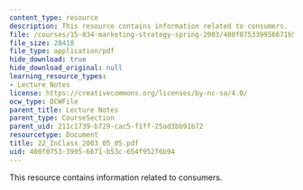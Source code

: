 ```yaml
---
content_type: resource
description: This resource contains information related to consumers.
file: /courses/15-834-marketing-strategy-spring-2003/400f075339956671b53c654f952f6b94_22_InClass_2003_05_05.pdf
file_size: 28418
file_type: application/pdf
hide_download: true
hide_download_original: null
learning_resource_types:
- Lecture Notes
license: https://creativecommons.org/licenses/by-nc-sa/4.0/
ocw_type: OCWFile
parent_title: Lecture Notes
parent_type: CourseSection
parent_uid: 211c1739-b729-cac5-f1ff-25ad3bb91b72
resourcetype: Document
title: 22_InClass_2003_05_05.pdf
uid: 400f0753-3995-6671-b53c-654f952f6b94
---
```

This resource contains information related to consumers.